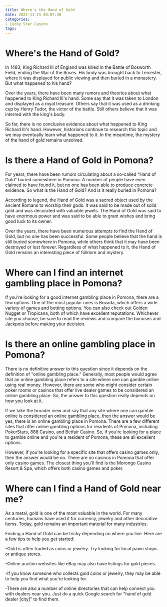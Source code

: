 ```yaml
---
title: Where's the Hand of Gold
date: 2022-11-21 03:07:36
categories:
- Lucky Star Casino
tags:
---
```



#  Where's the Hand of Gold?

In 1483, King Richard III of England was killed in the Battle of Bosworth Field, ending the War of the Roses. His body was brought back to Leicester, where it was displayed for public viewing and then buried in a monastery. But what happened to his hand?

Over the years, there have been many rumors and theories about what happened to King Richard III's hand. Some say that it was taken to London and displayed as a royal treasure. Others say that it was used as a drinking cup by Henry Tudor, the victor of the battle. Still others believe that it was interred with the king's body.

So far, there is no conclusive evidence about what happened to King Richard III's hand. However, historians continue to research this topic and we may eventually learn what happened to it. In the meantime, the mystery of the hand of gold remains unsolved.

#  Is there a Hand of Gold in Pomona?

For years, there have been rumors circulating about a so-called “Hand of Gold” buried somewhere in Pomona. A number of people have even claimed to have found it, but no one has been able to produce concrete evidence. So what is the Hand of Gold? And is it really buried in Pomona?

According to legend, the Hand of Gold was a sacred object used by the ancient Romans to worship their gods. It was said to be made out of solid gold and was decorated with valuable jewels. The Hand of Gold was said to have enormous power and was said to be able to grant wishes and bring good luck to its owner.

Over the years, there have been numerous attempts to find the Hand of Gold, but no one has been successful. Some people believe that the hand is still buried somewhere in Pomona, while others think that it may have been destroyed or lost forever. Regardless of what happened to it, the Hand of Gold remains an interesting piece of folklore and mystery.

#  Where can I find an internet gambling place in Pomona?

If you're looking for a good internet gambling place in Pomona, there are a few options. One of the most popular ones is Bovada, which offers a wide variety of games and betting options. You can also check out Golden Nugget or Tropicana, both of which have excellent reputations. Whichever site you choose, be sure to read the reviews and compare the bonuses and Jackpots before making your decision.

#  Is there an online gambling place in Pomona?

There is no definitive answer to this question since it depends on the definition of "online gambling place." Generally, most people would agree that an online gambling place refers to a site where one can gamble online using real money. However, there are some who might consider certain poker rooms or casinos that offer live dealer games to be considered an online gambling place. So, the answer to this question really depends on how you look at it.

If we take the broader view and say that any site where one can gamble online is considered an online gambling place, then the answer would be yes, there is an online gambling place in Pomona. There are a few different sites that offer online gambling options for residents of Pomona, including PokerStars, 888 Casino, and Betfair Casino. So, if you're looking for a place to gamble online and you're a resident of Pomona, these are all excellent options.

However, if you're looking for a specific site that offers casino games only, then the answer would be no. There are no casinos in Pomona that offer only casino games. The closest thing you'll find is the Morongo Casino Resort & Spa, which offers both casino games and poker.

#  Where can I find a Hand of Gold near me?

As a metal, gold is one of the most valuable in the world. For many centuries, humans have used it for currency, jewelry and other decorative items. Today, gold remains an important material for many industries.

Finding a Hand of Gold can be tricky depending on where you live. Here are a few tips to help you get started:

-Gold is often traded as coins or jewelry. Try looking for local pawn shops or antique stores.

-Online auction websites like eBay may also have listings for gold pieces.

-If you know someone who collects gold coins or jewelry, they may be able to help you find what you're looking for.

-There are also a number of online directories that can help connect you with dealers near you. Just do a quick Google search for "hand of gold dealer [city]" to find them.
